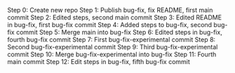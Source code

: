 Step 0: Create new repo
Step 1: Publish bug-fix, fix README, first main commit
Step 2: Edited steps, second main commit
Step 3: Edited README in bug-fix, first bug-fix commit
Step 4: Added steps to bug-fix, second bug-fix commit
Step 5: Merge main into bug-fix
Step 6: Edited steps in bug-fix, fourth bug-fix commit
Step 7: First bug-fix-experimental commit
Step 8: Second bug-fix-experimental commit
Step 9: Third bug-fix-experimental commit
Step 10: Merge bug-fix-experimental into bug-fix
Step 11: Fourth main commit
Step 12: Edit steps in bug-fix, fifth bug-fix commit
